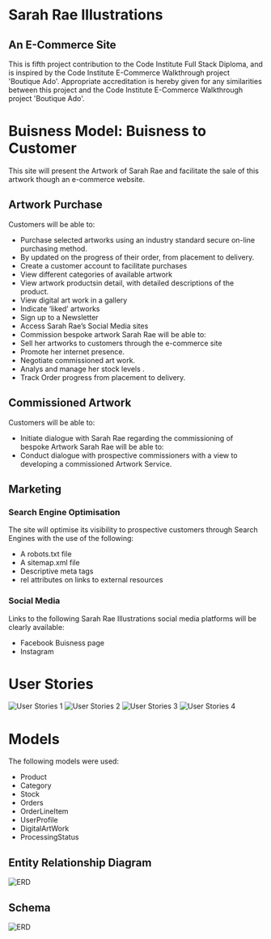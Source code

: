 # Sarah Rae Illustrations
## An E-Commerce Site
This is fifth project contribution to the Code Institute Full Stack Diploma, and is inspired by the Code Institute E-Commerce Walkthrough project 'Boutique Ado'.
Appropriate accreditation is hereby given for any similarities between this project and the Code Institute E-Commerce Walkthrough project 'Boutique Ado'.

# Buisness Model: Buisness to Customer
This site will present the Artwork of Sarah Rae and facilitate the sale of this artwork though an e-commerce website.
## Artwork Purchase
Customers will be able to:
- Purchase selected artworks using an industry standard secure on-line purchasing method.
- By updated on the progress of their order, from placement to delivery.
- Create a customer account to facilitate purchases
- View different categories of available artwork
- View artwork productsin detail, with detailed descriptions of the product.
- View digital art work in a gallery
- Indicate ‘liked’ artworks
- Sign up to a Newsletter
- Access Sarah Rae’s  Social Media sites 
- Commission bespoke artwork
Sarah Rae will be able to:
- Sell her artworks to customers through the e-commerce site
- Promote her internet presence.
- Negotiate commissioned art work.
- Analys and manage her stock levels .
- Track Order progress from placement to delivery.
## Commissioned Artwork
Customers will be able to:
- Initiate dialogue with Sarah Rae regarding the commissioning of bespoke Artwork
Sarah Rae will be able to:
- Conduct dialogue with prospective commissioners with a view to developing a commissioned Artwork Service.
## Marketing
### Search Engine Optimisation
The site will optimise its visibility to prospective customers through Search Engines with the use of the following:
- A robots.txt file
- A sitemap.xml file
- Descriptive meta tags
- rel attributes on links to external resources
### Social Media
Links to the following Sarah Rae Illustrations social media platforms will be clearly available:
- Facebook Buisness page
- Instagram
# User Stories
![User Stories 1](/Readme_files/user_stories_1.png)
![User Stories 2](/Readme_files/user_stories_2.png)
![User Stories 3](/Readme_files/user_stories_3.png)
![User Stories 4](/Readme_files/user_stories_4.png)

# Models
The following models were used:
- Product
- Category
- Stock
- Orders
- OrderLineItem
- UserProfile
- DigitalArtWork
- ProcessingStatus
## Entity Relationship Diagram
![ERD](/Readme_files/erd.png)
## Schema
![ERD](/Readme_files/schema.png)